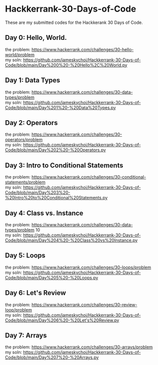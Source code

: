 # Hackkerrank-30-Days-of-Code
These are my submitted codes for the Hackkerank 30 Days of Code.

## Day 0: Hello, World.
the problem: https://www.hackerrank.com/challenges/30-hello-world/problem
<br>my soln: https://github.com/jameskychoi/Hackkerrank-30-Days-of-Code/blob/main/Day%200%20-%20Hello%2C%20World.py</br>

## Day 1: Data Types
the problem: https://www.hackerrank.com/challenges/30-data-types/problem
<br>my soln: https://github.com/jameskychoi/Hackkerrank-30-Days-of-Code/blob/main/Day%201%20-%20Data%20Types.py</br>

## Day 2: Operators
the problem: https://www.hackerrank.com/challenges/30-operators/problem
<br>my soln: https://github.com/jameskychoi/Hackkerrank-30-Days-of-Code/blob/main/Day%202%20-%20Operators.py</br>

## Day 3: Intro to Conditional Statements
the problem: https://www.hackerrank.com/challenges/30-conditional-statements/problem
<br>my soln: https://github.com/jameskychoi/Hackkerrank-30-Days-of-Code/blob/main/Day%203%20-%20Intro%20to%20Conditional%20Statements.py</br>

## Day 4: Class vs. Instance
the problem: https://www.hackerrank.com/challenges/30-data-types/problem 10 
<br>my soln: https://github.com/jameskychoi/Hackkerrank-30-Days-of-Code/blob/main/Day%204%20-%20Class%20vs%20Instance.py</br>

## Day 5: Loops
the problem: https://www.hackerrank.com/challenges/30-loops/problem
<br>my soln: https://github.com/jameskychoi/Hackkerrank-30-Days-of-Code/blob/main/Day%205%20-%20Loops.py</br>

## Day 6: Let's Review
the problem: https://www.hackerrank.com/challenges/30-review-loop/problem 
<br>my soln: https://github.com/jameskychoi/Hackkerrank-30-Days-of-Code/blob/main/Day%206%20-%20Let's%20Review.py</br>

## Day 7: Arrays
the problem: https://www.hackerrank.com/challenges/30-arrays/problem
<br>my soln: https://github.com/jameskychoi/Hackkerrank-30-Days-of-Code/blob/main/Day%207%20-%20Arrays.py</br>

